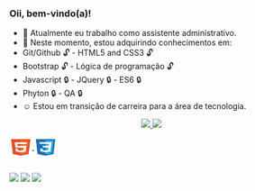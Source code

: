 ### Oii, bem-vindo(a)!

- 🔭 Atualmente eu trabalho como assistente administrativo.
- 🌱 Neste momento, estou adquirindo conhecimentos em:
- Git/Github 🔓    - HTML5 and CSS3 🔓
- Bootstrap 🔓     - Lógica de programação 🔓
- Javascript 🔒    - JQuery 🔒    - ES6 🔒           
- Phyton 🔒    - QA 🔒
- ☺️ Estou em transição de carreira para a área de tecnologia.

<div align="center">
  <a href="https://github.com/RPASevero">
  <img height="150em" src="https://github-readme-stats.vercel.app/api?username=RPASevero&show_icons=true&theme=dracula&include_all_commits=true&count_private=true"/>
  <img height="150em" src="https://github-readme-stats.vercel.app/api/top-langs/?username=RPASevero&layout=compact&langs_count=7&theme=dracula"/>
</div>
  
  <div style="display: inline_block"><br>
    <img align="center" height="30" width="40" src="https://raw.githubusercontent.com/devicons/devicon/master/icons/html5/html5-original.svg">
    <img align="center" height="30" width="40" src="https://raw.githubusercontent.com/devicons/devicon/master/icons/css3/css3-original.svg">
  </div>
  
  ##
  
  <div> 
    <a href="https://instagram.com/re.pessoa" target="_blank"><img src="https://img.shields.io/badge/-Instagram-%23E4405F?style=for-the-badge&logo=instagram&logoColor=white" target="_blank"></a>
    <a href = "mailto:regianepessoarh@gmail.com"><img src="https://img.shields.io/badge/-Gmail-%23333?style=for-the-badge&logo=gmail&logoColor=white" target="_blank"></a>
    <a href="https://www.linkedin.com/in/regiane-pessoa-7bb947216/" target="_blank"><img src="https://img.shields.io/badge/-LinkedIn-%230077B5?style=for-the-badge&logo=linkedin&logoColor=white" target="_blank"></a> 
  </div>

